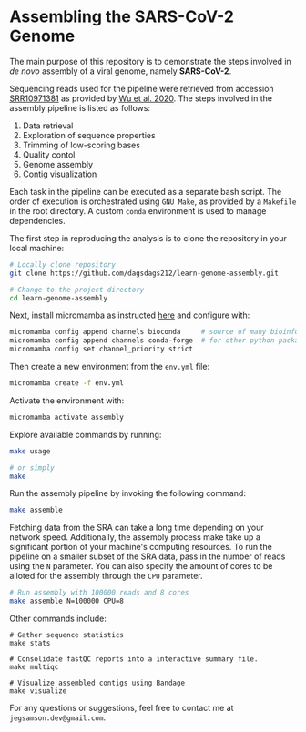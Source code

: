 # Assembling the SARS-CoV-2 Genome

The main purpose of this repository is to demonstrate the steps involved in *de novo* assembly of a viral genome, namely **SARS-CoV-2**.

Sequencing reads used for the pipeline were retrieved from accession [SRR10971381](https://trace.ncbi.nlm.nih.gov/Traces/?view=run_browser&acc=SRR10971381&display=metadata) as provided by [Wu et al. 2020](https://www.nature.com/articles/s41586-020-2008-3). The steps involved in the assembly pipeline is listed as follows:

1. Data retrieval
2. Exploration of sequence properties
2. Trimming of low-scoring bases
3. Quality contol
4. Genome assembly
5. Contig visualization

Each task in the pipeline can be executed as a separate bash script. The order of execution is orchestrated using `GNU Make`, as provided by a `Makefile` in the root directory. A custom `conda` environment is used to manage dependencies.

The first step in reproducing the analysis is to clone the repository in your local machine:
```sh
# Locally clone repository
git clone https://github.com/dagsdags212/learn-genome-assembly.git

# Change to the project directory
cd learn-genome-assembly
```

Next, install micromamba as instructed [here](https://mamba.readthedocs.io/en/latest/installation/micromamba-installation.html) and configure with:
```sh
micromamba config append channels bioconda     # source of many bioinformatics-specific tools
micromamba config append channels conda-forge  # for other python packages such as numpy and pandas
micromamba config set channel_priority strict
```

Then create a new environment from the `env.yml` file:
```sh
micromamba create -f env.yml
```

Activate the environment with:
```sh
micromamba activate assembly
```

Explore available commands by running:
```sh
make usage

# or simply
make
```

Run the assembly pipeline by invoking the following command:
```sh
make assemble
```

Fetching data from the SRA can take a long time depending on your network speed. Additionally, the assembly process make take up a significant portion of your machine's computing resources. To run the pipeline on a smaller subset of the SRA data, pass in the number of reads using the `N` parameter. You can also specify the amount of cores to be alloted for the assembly through the `CPU` parameter.
```sh
# Run assembly with 100000 reads and 8 cores
make assemble N=100000 CPU=8
```

Other commands include:
```
# Gather sequence statistics
make stats

# Consolidate fastQC reports into a interactive summary file.
make multiqc

# Visualize assembled contigs using Bandage
make visualize
```

For any questions or suggestions, feel free to contact me at `jegsamson.dev@gmail.com`.
